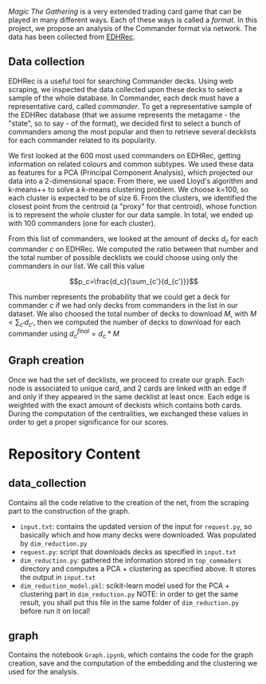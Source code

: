 _Magic The Gathering_ is a very extended trading card game that can be played in many different ways. Each of these ways is called a _format_. In this project, we propose an analysis of the Commander format via network. The data has been collected from [EDHRec](https://www.EDHRec.com).

## Data collection
EDHRec is a useful tool for searching Commander decks. Using web scraping, we inspected the data collected upon these decks to select a sample of the whole database. In Commander, each deck must have a representative card, called _commander_. To get a representative sample of the EDHRec database (that we assume represents the metagame - the "state", so to say - of the format), we decided first to select a bunch of commanders among the most popular and then to retrieve several decklists for each commander related to its popularity.

We first looked at the 600 most used commanders on EDHRec, getting information on related colours and common subtypes. We used these data as features for a PCA (Principal Component Analysis), which projected our data into a 2-dimensional space. From there, we used Lloyd's algorithm and k-means++ to solve a k-means clustering problem. We choose k=100, so each cluster is expected to be of size 6. From the clusters, we identified the closest point from the centroid (a "proxy" for that centroid), whose function is to represent the whole cluster for our data sample. In total, we ended up with 100 commanders (one for each cluster).

From this list of commanders, we looked at the amount of decks $d_c$ for each commander $c$ on EDHRec. We computed the ratio between that number and the total number of possible decklists we could choose using only the commanders in our list. We call this value

$$p_c=\frac{d_c}{\sum_{c'}{d_{c'}}}$$

This number represents the probability that we could get a deck for commander $c$ if we had only decks from commanders in the list in our dataset. We also choosed the total number of decks to download $M$, with $M<\sum_{c'}{d_{c'}}$, then we computed the number of decks to download for each commander using $d_c^{final}=d_c*M$

## Graph creation
Once we had the set of decklists, we proceed to create our graph. Each node is associated to unique card, and 2 cards are linked with an edge if and only if they appeared in the same decklist at least once. Each edge is weighted with the exact amount of deckists which contains both cards. During the computation of the centralities, we exchanged these values in order to get a proper significance for our scores.

# Repository Content

## data_collection
Contains all the code relative to the creation of the net, from the scraping part to the construction of the graph.
- `input.txt`: contains the updated version of the input for `request.py`, so basically which and how many decks were downloaded. Was populated by `dim_reduction.py`
- `request.py`: script that downloads decks as specified in `input.txt`
- `dim_reduction.py`: gathered the information stored in `top_commaders` directory and computes a PCA + clustering as specified above. It stores the output in `input.txt`
- `dim_reduction_model.pkl`: scikit-learn model used for the PCA + clustering part in `dim_reduction.py` NOTE: in order to get the same result, you shall put this file in the same folder of `dim_reduction.py` before run it on local!
## graph
Contains the notebook `Graph.ipynb`, which contains the code for the graph creation, save and the computation of the embedding and the clustering we used for the analysis.